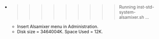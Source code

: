 * >>>>>>>>> Running inst-std-system-alsamixer.sh ...
  * Insert Alsamixer menu in Administration.
  * Disk size = 3464004K. Space Used = 12K.
